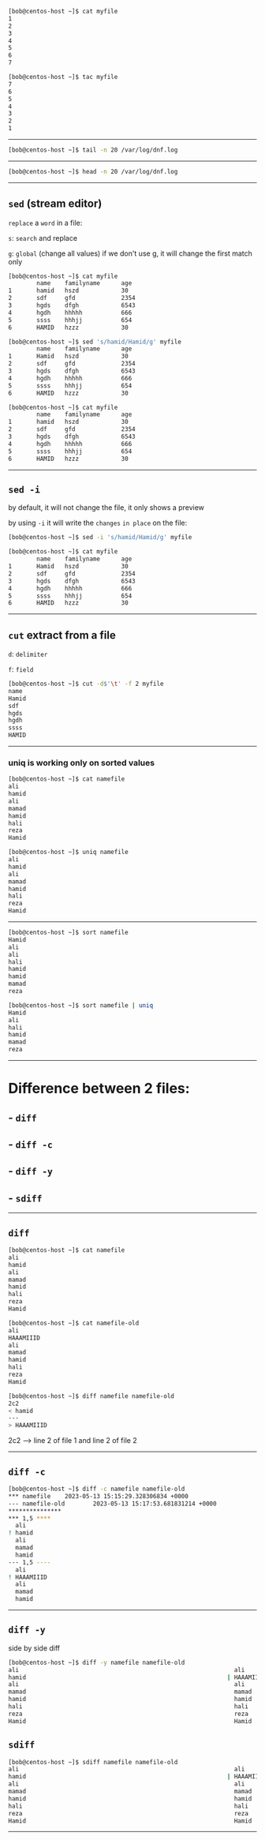 


```bash
[bob@centos-host ~]$ cat myfile 
1
2
3
4
5
6
7
```

```bash
[bob@centos-host ~]$ tac myfile 
7
6
5
4
3
2
1
```

________________________________________________________________________________________________


```bash
[bob@centos-host ~]$ tail -n 20 /var/log/dnf.log
```

________________________________________________________________________________________________


```bash
[bob@centos-host ~]$ head -n 20 /var/log/dnf.log

```

________________________________________________________________________________________________


## `sed` (stream editor)

`replace` a `word` in a file:

`s`: `search` and replace

`g`: `global` (change all values) if we don't use g, it will change the first match only

```bash
[bob@centos-host ~]$ cat myfile 
        name    familyname      age
1       hamid   hszd            30
2       sdf     gfd             2354
3       hgds    dfgh            6543
4       hgdh    hhhhh           666
5       ssss    hhhjj           654
6       HAMID   hzzz            30
```


```bash
[bob@centos-host ~]$ sed 's/hamid/Hamid/g' myfile 
        name    familyname      age
1       Hamid   hszd            30
2       sdf     gfd             2354
3       hgds    dfgh            6543
4       hgdh    hhhhh           666
5       ssss    hhhjj           654
6       HAMID   hzzz            30

[bob@centos-host ~]$ cat myfile 
        name    familyname      age
1       hamid   hszd            30
2       sdf     gfd             2354
3       hgds    dfgh            6543
4       hgdh    hhhhh           666
5       ssss    hhhjj           654
6       HAMID   hzzz            30
```

________________________________________________________________________________________________

## `sed -i`

by default, it will not change the file, it only shows a preview

by using `-i` it will write the `changes` `in place` on the file:

```bash
[bob@centos-host ~]$ sed -i 's/hamid/Hamid/g' myfile

[bob@centos-host ~]$ cat myfile 
        name    familyname      age
1       Hamid   hszd            30
2       sdf     gfd             2354
3       hgds    dfgh            6543
4       hgdh    hhhhh           666
5       ssss    hhhjj           654
6       HAMID   hzzz            30
```

________________________________________________________________________________________________


## `cut` extract from a file

`d`: `delimiter`

`f`: `field`

```bash
[bob@centos-host ~]$ cut -d$'\t' -f 2 myfile 
name
Hamid
sdf
hgds
hgdh
ssss
HAMID
```

________________________________________________________________________________________________


### uniq is working only on sorted values

```bash
[bob@centos-host ~]$ cat namefile 
ali
hamid
ali
mamad
hamid
hali
reza
Hamid

[bob@centos-host ~]$ uniq namefile 
ali
hamid
ali
mamad
hamid
hali
reza
Hamid
```

________________________________________________________________________________________________




```bash
[bob@centos-host ~]$ sort namefile 
Hamid
ali
ali
hali
hamid
hamid
mamad
reza

[bob@centos-host ~]$ sort namefile | uniq
Hamid
ali
hali
hamid
mamad
reza
```

________________________________________________________________________________________________

# Difference between 2 files:

## - `diff`

## - `diff -c`

## - `diff -y`

## - `sdiff`

________________________________________________________________________________________________


## `diff`

```bash
[bob@centos-host ~]$ cat namefile
ali
hamid
ali
mamad
hamid
hali
reza
Hamid

[bob@centos-host ~]$ cat namefile-old 
ali
HAAAMIIID
ali
mamad
hamid
hali
reza
Hamid

[bob@centos-host ~]$ diff namefile namefile-old 
2c2
< hamid
---
> HAAAMIIID
```

2c2 --> line 2 of file 1 and line 2 of file 2


________________________________________________________________________________________________


## `diff -c`


```bash
[bob@centos-host ~]$ diff -c namefile namefile-old 
*** namefile    2023-05-13 15:15:29.328306834 +0000
--- namefile-old        2023-05-13 15:17:53.681831214 +0000
***************
*** 1,5 ****
  ali
! hamid
  ali
  mamad
  hamid
--- 1,5 ----
  ali
! HAAAMIIID
  ali
  mamad
  hamid
```

________________________________________________________________________________________________


## `diff -y`

side by side diff

```bash
[bob@centos-host ~]$ diff -y namefile namefile-old 
ali                                                             ali
hamid                                                         | HAAAMIIID
ali                                                             ali
mamad                                                           mamad
hamid                                                           hamid
hali                                                            hali
reza                                                            reza
Hamid                                                           Hamid
```

## `sdiff`

```bash
[bob@centos-host ~]$ sdiff namefile namefile-old 
ali                                                             ali
hamid                                                         | HAAAMIIID
ali                                                             ali
mamad                                                           mamad
hamid                                                           hamid
hali                                                            hali
reza                                                            reza
Hamid                                                           Hamid
```

________________________________________________________________________________________________

